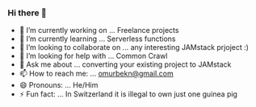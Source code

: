 ### Hi there 👋
- 🔭 I’m currently working on ... Freelance projects 
- 🌱 I’m currently learning ...  Serverless functions
- 👯 I’m looking to collaborate on ... any interesting JAMstack prjoject :)
- 🤔 I’m looking for help with ... Common Crawl
- 💬 Ask me about ...  converting your existing project to JAMstack
- 📫 How to reach me: ... omurbekn@gmail.com
- 😄 Pronouns: ... He/Him
- ⚡ Fun fact: ...  In Switzerland it is illegal to own just one guinea pig
